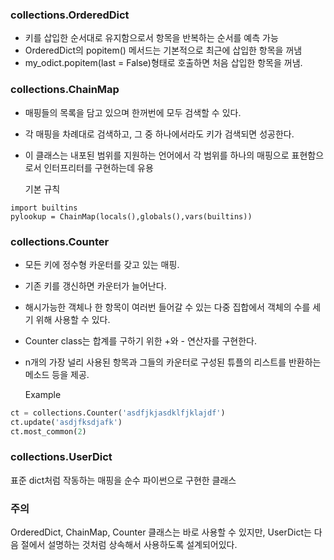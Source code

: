 ### collections.OrderedDict
* 키를 삽입한 순서대로 유지함으로서 항목을 반복하는 순서를 예측 가능
* OrderedDict의 popitem() 메서드는 기본적으로 최근에 삽입한 항목을 꺼냄
* my_odict.popitem(last = False)형태로 호출하면 처음 삽입한 항목을 꺼냄.

### collections.ChainMap
* 매핑들의 목록을 담고 있으며 한꺼번에 모두 검색할 수 있다.
* 각 매핑을 차례대로 검색하고, 그 중 하나에서라도 키가 검색되면 성공한다.
* 이 클래스는 내포된 범위를 지원하는 언어에서 각 범위를 하나의 매핑으로 표현함으로서
	인터프리터를 구현하는데 유용

	기본 규칙
```python3
import builtins
pylookup = ChainMap(locals(),globals(),vars(builtins))
```

### collections.Counter
* 모든 키에 정수형 카운터를 갖고 있는 매핑.
* 기존 키를 갱신하면 카운터가 늘어난다.
* 해시가능한 객체나 한 항목이 여러번 들어갈 수 있는 다중 집합에서 객체의 수를 세기 위해 사용할 수 있다.
* Counter class는 합계를 구하기 위한 +와 - 연산자를 구현한다.
* n개의 가장 널리 사용된 항목과 그들의 카운터로 구성된 튜플의 리스트를 반환하는 메소드 등을 제공.

	Example
```python
ct = collections.Counter('asdfjkjasdklfjklajdf')
ct.update('asdjfksdjafk')
ct.most_common(2)
```

### collections.UserDict
표준 dict처럼 작동하는 매핑을 순수 파이썬으로 구현한 클래스

### 주의
OrderedDict, ChainMap, Counter 클래스는 바로 사용할 수 있지만, UserDict는 다음 절에서 설명하는 것처럼 상속해서 사용하도록 설계되어있다.